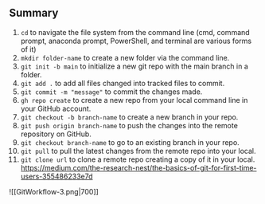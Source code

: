 ## Summary
1. `cd` to navigate the file system from the command line (cmd, command prompt, anaconda prompt, PowerShell, and terminal are various forms of it)
2. `mkdir folder-name` to create a new folder via the command line.
3. `git init -b main` to initialize a new git repo with the main branch in a folder.
4. `git add .` to add all files changed into tracked files to commit.
5. `git commit -m "message"` to commit the changes made.
6. `gh repo create` to create a new repo from your local command line in your GitHub account.
7. `git checkout -b branch-name` to create a new branch in your repo.
8. `git push origin branch-name` to push the changes into the remote repository on GitHub.
9. `git checkout branch-name` to go to an existing branch in your repo.
10. `git pull` to pull the latest changes from the remote repo into your local.
11. `git clone url` to clone a remote repo creating a copy of it in your local.
https://medium.com/the-research-nest/the-basics-of-git-for-first-time-users-355486233e7d

![[GitWorkflow-3.png|700]]
